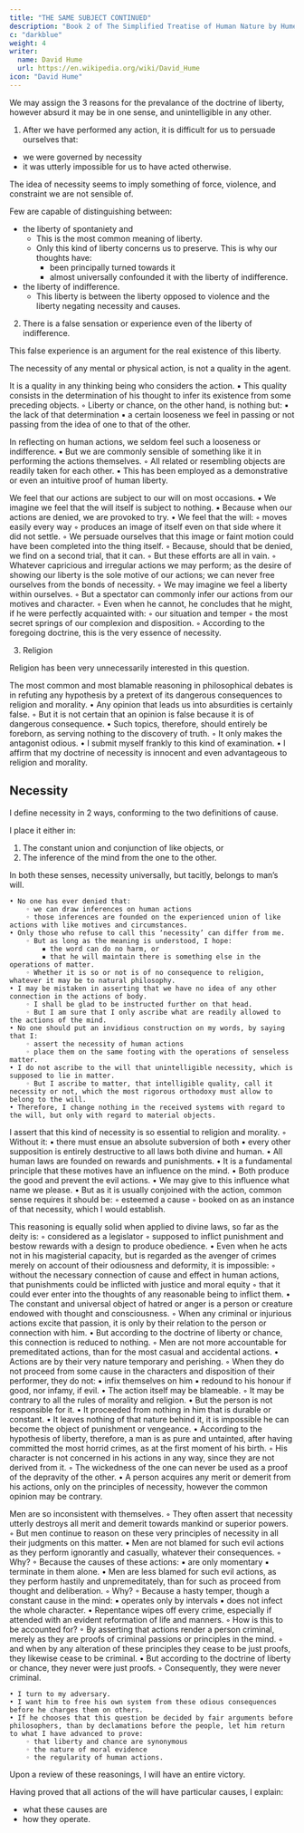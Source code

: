 ```yaml
---
title: "THE SAME SUBJECT CONTINUED"
description: "Book 2 of The Simplified Treatise of Human Nature by Hume"
c: "darkblue"
weight: 4
writer:
  name: David Hume
  url: https://en.wikipedia.org/wiki/David_Hume
icon: "David Hume"
---
```



We may assign the 3 reasons for the prevalance of the doctrine of liberty, however absurd it may be in one sense, and unintelligible in any other.

1. After we have performed any action, it is difficult for us to persuade ourselves that:
- we were governed by necessity
- it was utterly impossible for us to have acted otherwise.

The idea of necessity seems to imply something of force, violence, and constraint we are not sensible of.

Few are capable of distinguishing between:
- the liberty of spontaniety and
  - This is the most common meaning of liberty.
  - Only this kind of liberty concerns us to preserve. This is why our thoughts have:
    - been principally turned towards it
    - almost universally confounded it with the liberty of indifference.
- the liberty of indifference.
  - This liberty is between the liberty opposed to violence and the liberty negating necessity and causes.


2. There is a false sensation or experience even of the liberty of indifference.

This false experience is an argument for the real existence of this liberty.

The necessity of any mental or physical action, is not a quality in the agent.

It is a quality in any thinking being who considers the action.
            ▪ This quality consists in the determination of his thought to infer its existence from some preceding objects.
        ◦ Liberty or chance, on the other hand, is nothing but:
            ▪ the lack of that determination
            ▪ a certain looseness we feel in passing or not passing from the idea of one to that of the other.

In reflecting on human actions, we seldom feel such a looseness or indifference.
            ▪ But we are commonly sensible of something like it in performing the actions themselves.
        ◦ All related or resembling objects are readily taken for each other.
            ▪ This has been employed as a demonstrative or even an intuitive proof of human liberty.

We feel that our actions are subject to our will on most occasions.
            ▪ We imagine we feel that the will itself is subject to nothing.
            ▪ Because when our actions are denied, we are provoked to try.
                • We feel that the will:
                    ◦ moves easily every way
                    ◦ produces an image of itself even on that side where it did not settle.
        ◦ We persuade ourselves that this image or faint motion could have been completed into the thing itself.
        ◦ Because, should that be denied, we find on a second trial, that it can.
        ◦ But these efforts are all in vain.
        ◦ Whatever capricious and irregular actions we may perform; as the desire of showing our liberty is the sole motive of our actions; we can never free ourselves from the bonds of necessity.
        ◦ We may imagine we feel a liberty within ourselves.
        ◦ But a spectator can commonly infer our actions from our motives and character.
        ◦ Even when he cannot, he concludes that he might, if he were perfectly acquainted with:
        ◦ our situation and temper
        ◦ the most secret springs of our complexion and disposition.
        ◦ According to the foregoing doctrine, this is the very essence of necessity.

3. Religion

<!-- • A third reason why the doctrine of liberty has generally been better received in the world, than its antagonist, proceeds from religion. -->

Religion has been very unnecessarily interested in this question.

The most common and most blamable reasoning in philosophical debates is in refuting any hypothesis by a pretext of its dangerous consequences to religion and morality.
    • Any opinion that leads us into absurdities is certainly false.
        ◦ But it is not certain that an opinion is false because it is of dangerous consequence.
    • Such topics, therefore, should entirely be foreborn, as serving nothing to the discovery of truth.
        ◦ It only makes the antagonist odious.
    • I submit myself frankly to this kind of examination.
    • I affirm that my doctrine of necessity is innocent and even advantageous to religion and morality.


## Necessity

I define necessity in 2 ways, conforming to the two definitions of cause.

I place it either in:

1. The constant union and conjunction of like objects, or
2. The inference of the mind from the one to the other.
    

In both these senses, necessity universally, but tacitly, belongs to man’s will.

    • No one has ever denied that:
        ◦ we can draw inferences on human actions
        ◦ those inferences are founded on the experienced union of like actions with like motives and circumstances.
    • Only those who refuse to call this ‘necessity’ can differ from me.
        ◦ But as long as the meaning is understood, I hope:
            ▪ the word can do no harm, or
            ▪ that he will maintain there is something else in the operations of matter.
        ◦ Whether it is so or not is of no consequence to religion, whatever it may be to natural philosophy.
    • I may be mistaken in asserting that we have no idea of any other connection in the actions of body.
        ◦ I shall be glad to be instructed further on that head.
        ◦ But I am sure that I only ascribe what are readily allowed to the actions of the mind.
    • No one should put an invidious construction on my words, by saying that I:
        ◦ assert the necessity of human actions
        ◦ place them on the same footing with the operations of senseless matter.
    • I do not ascribe to the will that unintelligible necessity, which is supposed to lie in matter.
        ◦ But I ascribe to matter, that intelligible quality, call it necessity or not, which the most rigorous orthodoxy must allow to belong to the will.
    • Therefore, I change nothing in the received systems with regard to the will, but only with regard to material objects.


I assert that this kind of necessity is so essential to religion and morality.
        ◦ Without it:
            ▪ there must ensue an absolute subversion of both
            ▪ every other supposition is entirely destructive to all laws both divine and human.
    • All human laws are founded on rewards and punishments.
    • It is a fundamental principle that these motives have an influence on the mind.
    • Both produce the good and prevent the evil actions.
    • We may give to this influence what name we please.
    • But as it is usually conjoined with the action, common sense requires it should be:
        ◦ esteemed a cause
        ◦ booked on as an instance of that necessity, which I would establish.


This reasoning is equally solid when applied to divine laws, so far as the deity is:
        ◦ considered as a legislator
        ◦ supposed to inflict punishment and bestow rewards with a design to produce obedience.
    • Even when he acts not in his magisterial capacity, but is regarded as the avenger of crimes merely on account of their odiousness and deformity, it is impossible:
        ◦ without the necessary connection of cause and effect in human actions, that punishments could be inflicted with justice and moral equity
        ◦ that it could ever enter into the thoughts of any reasonable being to inflict them.
    • The constant and universal object of hatred or anger is a person or creature endowed with thought and consciousness.
        ◦ When any criminal or injurious actions excite that passion, it is only by their relation to the person or connection with him.
    • But according to the doctrine of liberty or chance, this connection is reduced to nothing.
        ◦ Men are not more accountable for premeditated actions, than for the most casual and accidental actions.
    • Actions are by their very nature temporary and perishing.
        ◦ When they do not proceed from some cause in the characters and disposition of their performer, they do not:
            ▪ infix themselves on him
            ▪ redound to his honour if good, nor infamy, if evil.
    • The action itself may be blameable.
        ◦ It may be contrary to all the rules of morality and religion.
    • But the person is not responsible for it.
    • It proceeded from nothing in him that is durable or constant.
    • It leaves nothing of that nature behind it, it is impossible he can become the object of punishment or vengeance.
    • According to the hypothesis of liberty, therefore, a man is as pure and untainted, after having committed the most horrid crimes, as at the first moment of his birth.
        ◦ His character is not concerned in his actions in any way, since they are not derived from it.
        ◦ The wickedness of the one can never be used as a proof of the depravity of the other.
    • A person acquires any merit or demerit from his actions, only on the principles of necessity, however the common opinion may be contrary.


Men are so inconsistent with themselves.
        ◦ They often assert that necessity utterly destroys all merit and demerit towards mankind or superior powers.
        ◦ But men continue to reason on these very principles of necessity in all their judgments on this matter.
    • Men are not blamed for such evil actions as they perform ignorantly and casually, whatever their consequences.
        ◦ Why?
        ◦ Because the causes of these actions:
            ▪ are only momentary
            ▪ terminate in them alone.
    • Men are less blamed for such evil actions, as they perform hastily and unpremeditately, than for such as proceed from thought and deliberation.
        ◦ Why?
        ◦ Because a hasty temper, though a constant cause in the mind:
            ▪ operates only by intervals
            ▪ does not infect the whole character.
    • Repentance wipes off every crime, especially if attended with an evident reformation of life and manners.
        ◦ How is this to be accounted for?
        ◦ By asserting that actions render a person criminal, merely as they are proofs of criminal passions or principles in the mind.
        ◦ and when by any alteration of these principles they cease to be just proofs, they likewise cease to be criminal.
    • But according to the doctrine of liberty or chance, they never were just proofs.
        ◦ Consequently, they were never criminal.

    • I turn to my adversary.
    • I want him to free his own system from these odious consequences before he charges them on others.
    • If he chooses that this question be decided by fair arguments before philosophers, than by declamations before the people, let him return to what I have advanced to prove:
        ◦ that liberty and chance are synonymous
        ◦ the nature of moral evidence
        ◦ the regularity of human actions.

Upon a review of these reasonings, I will have an entire victory.

Having proved that all actions of the will have particular causes, I explain:
- what these causes are
- how they operate.
